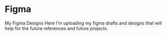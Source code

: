 # Figma
My Figma Designs
Here I'm uploading my figma drafts and designs that will help for the future references and future projects.
